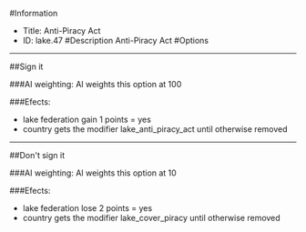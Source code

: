 #Information
 - Title: Anti-Piracy Act
 - ID: lake.47
#Description
Anti-Piracy Act
#Options

___
##Sign it

###AI weighting:
AI weights this option at 100


###Efects:<ul><li>lake federation gain 1 points = yes</li><li>country gets the modifier lake_anti_piracy_act until otherwise removed</li></ul>

___
##Don't sign it

###AI weighting:
AI weights this option at 10


###Efects:<ul><li>lake federation lose 2 points = yes</li><li>country gets the modifier lake_cover_piracy until otherwise removed</li></ul>
